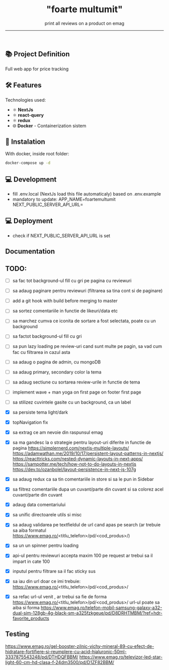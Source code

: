 
<h1 align="center">
<br>
  "foarte multumit"
</h1>

<p align="center">print all reviews on a product on emag</p>

<hr />
<br />


## 📚 Project Definition

Full web app for price tracking


## 🛠️ Features

Technologies used:

- ⚛️ **NextJs**
- ⚛️ **react-query**
- ⚛️ **redux**
- 🌐 **Docker** - Containerization sistem


## 🚀 Instalation
With docker, inside root folder: 
```sh
docker-compose up -d
```

## 💻 Development
- fill .env.local (NextJs load this file automaticaly) based on .env.example
- mandatory to update:
  APP_NAME=foartemultumit
  NEXT_PUBLIC_SERVER_API_URL=

## 💻 Deployment
- check if NEXT_PUBLIC_SERVER_API_URL is set

## Documentation


## TODO:
- [ ] sa fac tot background-ul fill cu gri pe pagina cu reviewuri
- [ ] sa adaug paginare pentru reviewuri (filtrarea sa tina cont si de paginare)
- [ ] add a git hook with build before merging to master
- [ ] sa sortez comentariile in functie de likeuri/data etc
- [ ] sa marchez cumva ce iconita de sortare a fost selectata, poate cu un background
- [ ] sa factot background-ul fill cu gri
- [ ] sa pun lazy loading pe review-uri cand sunt multe pe pagin, sa vad cum fac cu filtrarea in cazul asta
- [ ] sa adaug o pagina de admin, cu mongoDB
- [ ] sa adaug primary, secondary color la tema
- [ ] sa adaug sectiune cu sortarea review-urile in functie de tema
- [ ] implement wave + man yoga on first page on footer first page
- [ ] sa stilizez cuvintele gasite cu un  background, ca un label
- [x] sa persiste tema light/dark
- [x] topNavigation fix
- [x] sa extrag ce am nevoie din raspunsul emag
- [x] sa ma gandesc la o strategie pentru layout-uri diferite in functie de pagina
  https://simplernerd.com/nextjs-multiple-layouts/
  https://adamwathan.me/2019/10/17/persistent-layout-patterns-in-nextjs/
  https://reacttricks.com/nested-dynamic-layouts-in-next-apps/
  https://sampotter.me/tech/how-not-to-do-layouts-in-nextjs
  https://dev.to/ozanbolel/layout-persistence-in-next-js-107g
- [x] sa adaug redux ca sa tin comentariile in store si sa le pun in Sidebar
- [x] sa filtrez comentariile dupa un cuvant/parte din cuvant si sa colorez acel cuvant/parte din cuvant
- [x] adaug data comentariului
- [x] sa unific directoarele utils si misc
- [x] sa adaug validarea pe textfieldul de url cand apas pe search (ar trebuie sa aiba formatul https://www.emag.ro/<titlu_telefon>/pd/<cod_produs>/)
- [x] sa un un spinner pentru loading
- [x] api-ul pentru reviewuri accepta maxim 100 pe request ar trebui sa il impart in cate 100
- [x] inputul pentru filtrare sa il fac sticky sus
- [x] sa iau din url doar ce imi trebuie: https://www.emag.ro/<titlu_telefon>/pd/<cod_produs>/
- [x] sa refac url-ul venit , ar trebui sa fie de forma
    https://www.emag.ro/<titlu_telefon>/pd/<cod_produs>/
      url-ul poate sa aiba si forma
      https://www.emag.ro/telefon-mobil-samsung-galaxy-a32-dual-sim-128gb-4g-black-sm-a325fzkgeue/pd/D8DRHTMBM/?ref=hdr-favorite_products


## Testing
https://www.emag.ro/gel-booster-zilnic-vichy-mineral-89-cu-efect-de-hidratare-fortifiere-si-reumplere-cu-acid-hialuronic-50ml-3337875543248/pd/DTHDQFBBM/
https://www.emag.ro/televizor-led-star-light-60-cm-hd-clasa-f-24dm3500/pd/D1ZF82BBM/



